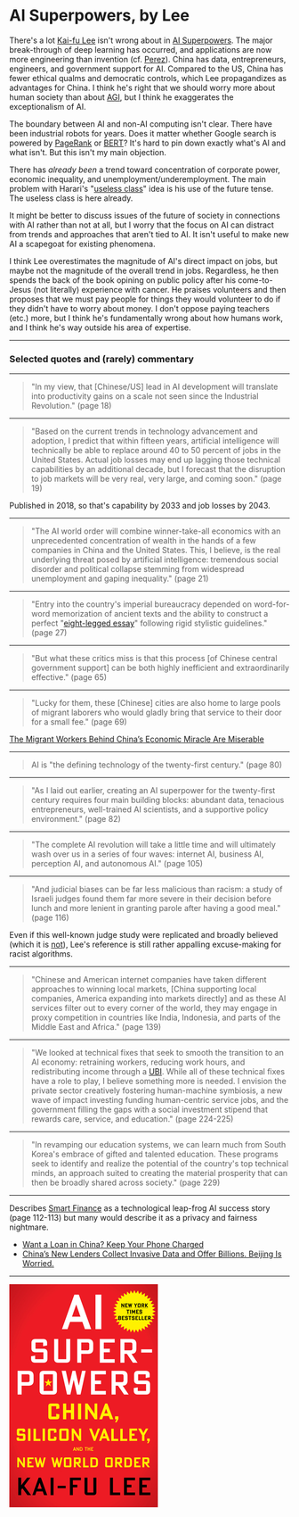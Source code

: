 # AI Superpowers, by Lee

There's a lot [Kai-fu Lee][] isn't wrong about in [AI Superpowers][].
The major break-through of deep learning has occurred, and
applications are now more engineering than invention (cf. [Perez][]).
China has data, entrepreneurs, engineers, and government support for
AI. Compared to the US, China has fewer ethical qualms and democratic
controls, which Lee propagandizes as advantages for China. I think
he's right that we should worry more about human society than about
[AGI][], but I think he exaggerates the exceptionalism of AI.

[Kai-fu Lee]: https://en.wikipedia.org/wiki/Kai-Fu_Lee
[AI Superpowers]: https://www.aisuperpowers.com/
[Perez]: /20200728-technological_revolutions_and_financial_capital/
[AGI]: https://en.wikipedia.org/wiki/Artificial_general_intelligence

The boundary between AI and non-AI computing isn't clear. There have
been industrial robots for years. Does it matter whether Google search
is powered by [PageRank][] or [BERT][]? It's hard to pin down exactly
what's AI and what isn't. But this isn't my main objection.

[PageRank]: https://en.wikipedia.org/wiki/PageRank
[BERT]: https://en.wikipedia.org/wiki/BERT_(language_model)

There has _already been_ a trend toward concentration of corporate
power, economic inequality, and unemployment/underemployment. The main
problem with Harari's "[useless class][]" idea is his use of the
future tense. The useless class is here already.

[useless class]: https://ideas.ted.com/the-rise-of-the-useless-class/

It might be better to discuss issues of the future of society in
connections with AI rather than not at all, but I worry that the focus
on AI can distract from trends and approaches that aren't tied to AI.
It isn't useful to make new AI a scapegoat for existing phenomena.

I think Lee overestimates the magnitude of AI's direct impact on jobs,
but maybe not the magnitude of the overall trend in jobs. Regardless,
he then spends the back of the book opining on public policy after his
come-to-Jesus (not literally) experience with cancer. He praises
volunteers and then proposes that we must pay people for things they
would volunteer to do if they didn't have to worry about money. I
don't oppose paying teachers (etc.) more, but I think he's
fundamentally wrong about how humans work, and I think he's way
outside his area of expertise.


---

### Selected quotes and (rarely) commentary


---

> "In my view, that [Chinese/US] lead in AI development will translate
> into productivity gains on a scale not seen since the Industrial
> Revolution." (page 18)


---

> "Based on the current trends in technology advancement and adoption,
> I predict that within fifteen years, artificial intelligence will
> technically be able to replace around 40 to 50 percent of jobs in
> the United States. Actual job losses may end up lagging those
> technical capabilities by an additional decade, but I forecast that
> the disruption to job markets will be very real, very large, and
> coming soon." (page 19)

Published in 2018, so that's capability by 2033 and job losses by
2043.


---

> "The AI world order will combine winner-take-all economics with an
> unprecedented concentration of wealth in the hands of a few
> companies in China and the United States. This, I believe, is the
> real underlying threat posed by artificial intelligence: tremendous
> social disorder and political collapse stemming from widespread
> unemployment and gaping inequality." (page 21)


---

> "Entry into the country's imperial bureaucracy depended on
> word-for-word memorization of ancient texts and the ability to
> construct a perfect "[eight-legged essay][]" following rigid
> stylistic guidelines." (page 27)

[eight-legged essay]: https://en.wikipedia.org/wiki/Eight-legged_essay


---

> "But what these critics miss is that this process
> [of Chinese central government support] can be both highly
> inefficient and extraordinarily effective." (page 65)


---

> "Lucky for them, these [Chinese] cities are also home to large pools
> of migrant laborers who would gladly bring that service to their
> door for a small fee." (page 69)

[The Migrant Workers Behind China’s Economic Miracle Are Miserable](https://www.theatlantic.com/international/archive/2019/05/china-migrant-workers-miserable/589423/)


---

> AI is "the defining technology of the twenty-first century." (page
> 80)


---

> "As I laid out earlier, creating an AI superpower for the
> twenty-first century requires four main building blocks: abundant
> data, tenacious entrepreneurs, well-trained AI scientists, and a
> supportive policy environment." (page 82)


---

> "The complete AI revolution will take a little time and will
> ultimately wash over us in a series of four waves: internet AI,
> business AI, perception AI, and autonomous AI." (page 105)


---

> "And judicial biases can be far less malicious than racism: a study
> of Israeli judges found them far more severe in their decision
> before lunch and more lenient in granting parole after having a good
> meal." (page 116)

Even if this well-known judge study were replicated and broadly
believed (which it is [not][]), Lee's reference is still rather
appalling excuse-making for racist algorithms.

[not]: http://nautil.us/blog/impossibly-hungry-judges


---

> "Chinese and American internet companies have taken different
> approaches to winning local markets,
> [China supporting local companies, America expanding into markets directly]
> and as these AI services filter out to every corner of the world,
> they may engage in proxy competition in countries like India,
> Indonesia, and parts of the Middle East and Africa." (page 139)


---

> "We looked at technical fixes that seek to smooth the transition to
> an AI economy: retraining workers, reducing work hours, and
> redistributing income through a [UBI][]. While all of these
> technical fixes have a role to play, I believe something more is
> needed. I envision the private sector creatively fostering
> human-machine symbiosis, a new wave of impact investing funding
> human-centric service jobs, and the government filling the gaps with
> a social investment stipend that rewards care, service, and
> education." (page 224-225)

[UBI]: https://en.wikipedia.org/wiki/Universal_basic_income


---

> "In revamping our education systems, we can learn much from South
> Korea's embrace of gifted and talented education. These programs
> seek to identify and realize the potential of the country's top
> technical minds, an approach suited to creating the material
> prosperity that can then be broadly shared across society." (page
> 229)


---

Describes [Smart Finance][] as a technological leap-frog AI success
story (page 112-113) but many would describe it as a privacy and
fairness nightmare.

[Smart Finance]: https://www.smartfinancegroup.com/static/publish/en_aboutus.html

 * [Want a Loan in China? Keep Your Phone Charged](https://www.wsj.com/articles/want-a-loan-in-china-keep-your-phone-charged-1491474250)
 * [China’s New Lenders Collect Invasive Data and Offer Billions. Beijing Is Worried.](https://www.nytimes.com/2017/12/25/business/china-online-lending-debt.html)


---

![cover](cover.jpg)
